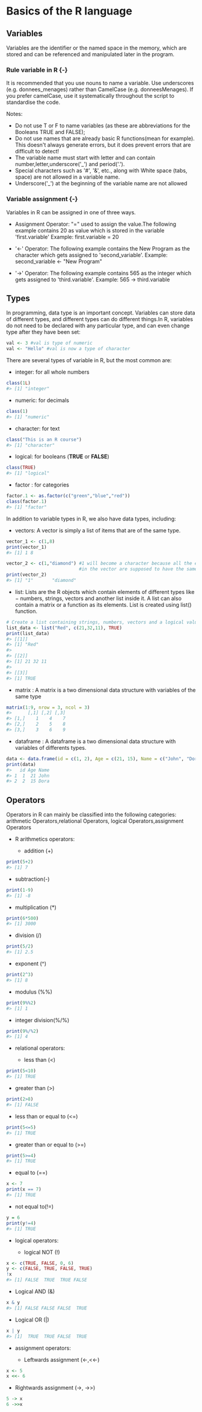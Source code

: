 # Basics of the R language 

## Variables
Variables are the identifier or the named space in the memory, which are stored and can be referenced and manipulated later in the program. 

### Rule variable in R {-}
It is recommended that you use nouns to name a variable. Use underscores (e.g. donnees_menages) rather than CamelCase (e.g. donneesMenages). If you prefer camelCase, use it systematically throughout the script to standardise the code.

Notes:

+ Do not use T or F to name variables (as these are abbreviations for the Booleans TRUE and FALSE);
+ Do not use names that are already basic R functions(mean for example). This doesn't always generate errors, but it does prevent errors that are difficult to detect!
+ The variable name must start with letter and can contain number,letter,underscore('_') and period('.').
+ Special characters such as '#', '&', etc., along with White space (tabs, space) are not allowed in a variable name.
+ Underscore('_') at the beginning of the variable name are not allowed

### Variable assignment {-}

Variables in R can be assigned in one of three ways.

- Assignment Operator: "=" used to assign the value.The following example contains 20 as value which is stored in the variable 'first.variable' Example: first.variable = 20

- '<-' Operator: The following example contains the New Program as the character which gets assigned to 'second_variable'.
Example: second_variable <- "New Program"

- '->' Operator: The following example contains 565 as the integer which gets assigned to 'third.variable'.
Example: 565 -> third.variable

## Types
In programming, data type is an important concept. Variables can store data of different types, and different types can do different things.In R, variables do not need to be declared with any particular type, and can even change type after they have been set:

```r
val <- 3 #val is type of numeric
val <- "Hello" #val is now a type of character
```

There are several types of variable in R, but the most common are:

+ integer: for all whole numbers

```r
class(1L)
#> [1] "integer"
```

+ numeric: for decimals

```r
class(1)
#> [1] "numeric"
```

+ character: for text

```r
class("This is an R course")
#> [1] "character"
```

+ logical: for booleans (**TRUE** or **FALSE**)

```r
class(TRUE)
#> [1] "logical"
```

+ factor : for categories

```r
factor.1 <- as.factor(c("green","blue","red"))
class(factor.1)
#> [1] "factor"
```
In addition to variable types in R, we also have data types, including:

+ vectors: A vector is simply a list of items that are of the same type.

```r
vector_1 <- c(1,8)
print(vector_1)
#> [1] 1 8
```


```r
vector_2 <- c(1,"diamond") #1 will become a character because all the elements 
                           #in the vector are supposed to have the same type
print(vector_2)
#> [1] "1"       "diamond"
```
+ list: Lists are the R objects which contain elements of different types like − numbers, strings, vectors and another list inside it. A list can also contain a matrix or a function as its elements. List is created using list() function.

```r
# Create a list containing strings, numbers, vectors and a logical values.
list_data <- list("Red", c(21,32,11), TRUE)
print(list_data)
#> [[1]]
#> [1] "Red"
#> 
#> [[2]]
#> [1] 21 32 11
#> 
#> [[3]]
#> [1] TRUE
```


+ matrix : A matrix is a two dimensional data structure with variables of the same type

```r
matrix(1:9, nrow = 3, ncol = 3)
#>      [,1] [,2] [,3]
#> [1,]    1    4    7
#> [2,]    2    5    8
#> [3,]    3    6    9
```
+ dataframe : A dataframe is a two dimensional data structure with variables of differents types.

```r
data <- data.frame(id = c(1, 2), Age = c(21, 15), Name = c("John", "Dora"))
print(data)
#>   id Age Name
#> 1  1  21 John
#> 2  2  15 Dora
```
## Operators
Operators in R can mainly be classified into the following categories: arithmetic Operators,relational Operators, logical Operators,assignment Operators

+ R arithmetics operators:

  - addition (+)

```r
print(5+2)
#> [1] 7
```
  
  - subtraction(-)

```r
print(1-9)
#> [1] -8
```
  
  - multiplication (*)

```r
print(6*500)
#> [1] 3000
```
  
  - division (/)

```r
print(5/2)
#> [1] 2.5
```
  
  - exponent (^)

```r
print(2^3)
#> [1] 8
```
  
  - modulus (%%)

```r
print(9%%2)
#> [1] 1
```
  
  - integer division(%/%)

```r
print(9%/%2)
#> [1] 4
```
+ relational operators:

  - less than (<)

```r
print(5<10)
#> [1] TRUE
```
  - greater than (>)

```r
print(2>8)
#> [1] FALSE
```
  
  - less than or equal to (<=)

```r
print(5<=5)
#> [1] TRUE
```
  - greater than or equal to (>=)

```r
print(5>=4)
#> [1] TRUE
```
  - equal to (==)

```r
x <- 7
print(x == 7)
#> [1] TRUE
```
  - not equal to(!=)

```r
y = 6
print(y!=4)
#> [1] TRUE
```
+ logical operators:

  - logical NOT (!)

```r
x <- c(TRUE, FALSE, 0, 6)
y <- c(FALSE, TRUE, FALSE, TRUE)
!x
#> [1] FALSE  TRUE  TRUE FALSE
```
  
  - Logical AND (&)

```r
x & y
#> [1] FALSE FALSE FALSE  TRUE
```
  
  - Logical OR (|)

```r
x | y
#> [1]  TRUE  TRUE FALSE  TRUE
```
+ assignment operators:

  - Leftwards assignment (<-,<<-)

```r
x <- 5
x <<- 6
```
  
  - Rightwards assignment (->, ->>)

```r
5 -> x
6 ->>x
```
